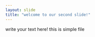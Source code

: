 ```yaml
---
layout: slide
title: "welcome to our second slide!"
---
```

write your text here!
this is simple file
